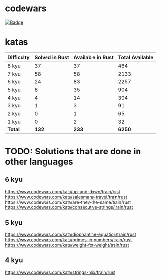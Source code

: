 # codewars
[![Badge](https://www.codewars.com/users/sigod/badges/micro)](https://www.codewars.com/users/sigod)

# katas

| Difficulty | Solved in Rust | Available in Rust | Total Available |
| :--- | :--- | :--- | :--- |
| 8 kyu | 37 | 37 | 464 |
| 7 kyu | 58 | 58 | 2133 |
| 6 kyu | 24 | 83 | 2257 |
| 5 kyu | 8 | 35 | 904 |
| 4 kyu | 4 | 14 | 304 |
| 3 kyu | 1 | 3 | 91 |
| 2 kyu | 0 | 1 | 65 |
| 1 kyu | 0 | 2 | 32 |
| **Total** | **132** | **233** | **6250** |

# TODO: Solutions that are done in other languages

## 6 kyu
https://www.codewars.com/kata/up-and-down/train/rust  
https://www.codewars.com/kata/salesmans-travel/train/rust  
https://www.codewars.com/kata/are-they-the-same/train/rust  
https://www.codewars.com/kata/consecutive-strings/train/rust  

## 5 kyu
https://www.codewars.com/kata/diophantine-equation/train/rust  
https://www.codewars.com/kata/primes-in-numbers/train/rust  
https://www.codewars.com/kata/weight-for-weight/train/rust  

## 4 kyu
https://www.codewars.com/kata/strings-mix/train/rust  
